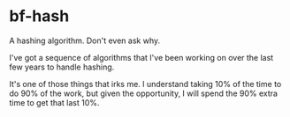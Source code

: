 bf-hash
=======

A hashing algorithm. Don't even ask why.


I've got a sequence of algorithms that I've been working on over the last few years to handle hashing.


It's one of those things that irks me. I understand taking 10% of the time to do 90% of the work, but given the opportunity, I will spend the 90% extra time to get that last 10%.
